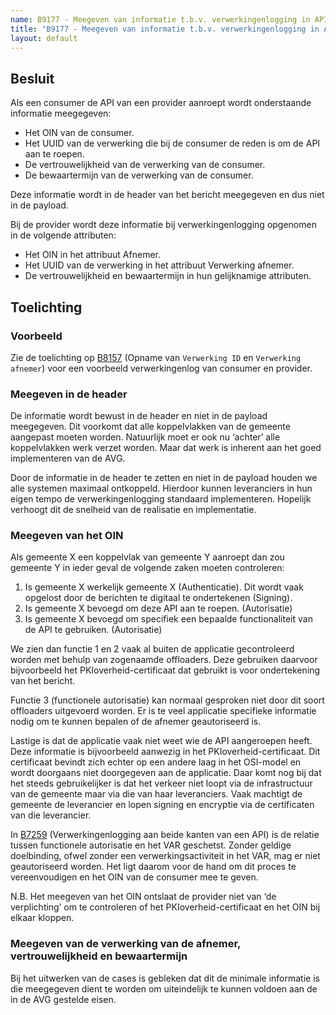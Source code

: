 ```yaml
---
name: B9177 - Meegeven van informatie t.b.v. verwerkingenlogging in API’s
title: "B9177 - Meegeven van informatie t.b.v. verwerkingenlogging in API’s"
layout: default
---
```


## Besluit
Als een consumer de API van een provider aanroept wordt onderstaande informatie meegegeven:
-	Het OIN van de consumer.
-	Het UUID van de verwerking die bij de consumer de reden is om de API aan te roepen.
-	De vertrouwelijkheid van de verwerking van de consumer.
-	De bewaartermijn van de verwerking van de consumer.

Deze informatie wordt in de header van het bericht meegegeven en dus niet in de payload.

Bij de provider wordt deze informatie bij verwerkingenlogging opgenomen in de volgende attributen:
-	Het OIN in het attribuut Afnemer.
-	Het UUID van de verwerking in het attribuut Verwerking afnemer.
-	De vertrouwelijkheid en bewaartermijn in hun gelijknamige attributen.

## Toelichting

### Voorbeeld 
Zie de toelichting op [B8157](./8157.md) (Opname van `Verwerking ID` en `Verwerking afnemer`) voor een voorbeeld verwerkingenlog van consumer en provider.

### Meegeven in de header
De informatie wordt bewust in de header en niet in de payload meegegeven. Dit voorkomt dat alle koppelvlakken van de gemeente aangepast moeten worden. Natuurlijk moet er ook nu ‘achter’ alle koppelvlakken werk verzet worden. Maar dat werk is inherent aan het goed implementeren van de AVG.

Door de informatie in de header te zetten en niet in de payload houden we alle systemen maximaal ontkoppeld. Hierdoor kunnen leveranciers in hun eigen tempo de verwerkingenlogging standaard implementeren. Hopelijk verhoogt dit de snelheid van de realisatie en implementatie.

### Meegeven van het OIN
Als gemeente X een koppelvlak van gemeente Y aanroept dan zou gemeente Y in ieder geval de volgende zaken moeten controleren:
1. Is gemeente X werkelijk gemeente X (Authenticatie). Dit wordt vaak opgelost door de berichten te digitaal te ondertekenen (Signing).
2. Is gemeente X bevoegd om deze API aan te roepen. (Autorisatie)
3. Is gemeente X bevoegd om specifiek een bepaalde functionaliteit van de API te gebruiken. (Autorisatie)

We zien dan functie 1 en 2 vaak al buiten de applicatie gecontroleerd worden met behulp van zogenaamde offloaders. Deze gebruiken daarvoor bijvoorbeeld het PKIoverheid-certificaat dat gebruikt is voor ondertekening van het bericht.

Functie 3 (functionele autorisatie) kan normaal gesproken niet door dit soort offloaders uitgevoerd worden. Er is te veel applicatie specifieke informatie nodig om te kunnen bepalen of de afnemer geautoriseerd is.

Lastige is dat de applicatie vaak niet weet wie de API aangeroepen heeft. Deze informatie is bijvoorbeeld aanwezig in het PKIoverheid-certificaat. Dit certificaat bevindt zich echter op een andere laag in het OSI-model en wordt doorgaans niet doorgegeven aan de applicatie. 
Daar komt nog bij dat het steeds gebruikelijker is dat het verkeer niet loopt via de infrastructuur van de gemeente maar via die van haar leveranciers. Vaak machtigt de gemeente de leverancier en lopen signing en encryptie via de certificaten van die leverancier.

In [B7259](./7259.md) (Verwerkingenlogging aan beide kanten van een API) is de relatie tussen functionele autorisatie en het VAR geschetst. Zonder geldige doelbinding, ofwel zonder een verwerkingsactiviteit in het VAR, mag er niet geautoriseerd worden. Het ligt daarom voor de hand om dit proces te vereenvoudigen en het OIN van de consumer mee te geven.

N.B. Het meegeven van het OIN ontslaat de provider niet van ‘de verplichting’ om te controleren of het PKIoverheid-certificaat en het OIN bij elkaar kloppen.

### Meegeven van de verwerking van de afnemer, vertrouwelijkheid en bewaartermijn
Bij het uitwerken van de cases is gebleken dat dit de minimale informatie is die meegegeven dient te worden om uiteindelijk te kunnen voldoen aan de in de AVG gestelde eisen.
